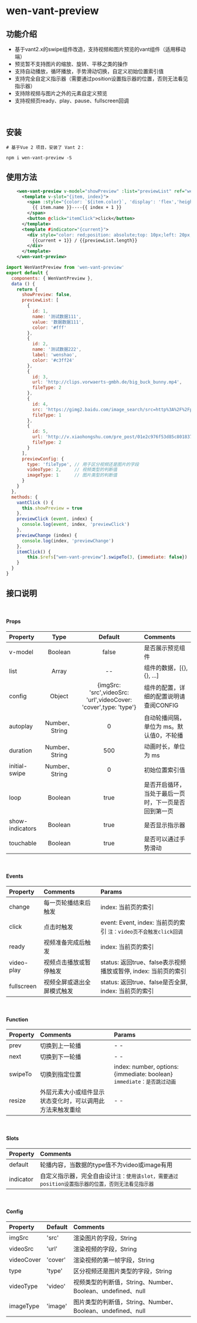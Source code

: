 # wen-vant-preview

## 功能介绍
- 基于vant2.x的swipe组件改造，支持视频和图片预览的vant组件（适用移动端）
- 预览暂不支持图片的缩放、旋转、平移之类的操作
- 支持自动播放，循环播放，手势滑动切换，自定义初始位置索引值
- 支持完全自定义指示器（需要通过position设置指示器的位置，否则无法看见指示器）
- 支持除视频与图片之外的元素自定义预览
- 支持视频页ready、play、pause、fullscreen回调

&emsp;


## 安装
```
# 基于Vue 2 项目，安装了 Vant 2：

npm i wen-vant-preview -S
```

## 使用方法

``` xml
    <wen-vant-preview v-model="showPreview" :list="previewList" ref="wen-vant-preview" :config="previewConfig">
      <template v-slot="{item, index}">
        <span :style="{color: `${item.color}`, 'display': 'flex','height': '100%','align-items': 'center','justify-content': 'center'}">
          {{ item.name }}----{{ index + 1 }}
        </span>
        <button @click="itemClick">click</button>
      </template>
      <template #indicator="{current}">
        <div style="color: red;position: absolute;top: 10px;left: 20px;font-size: 36px;">
          {{current + 1}} / {{previewList.length}}
        </div>
      </template>
    </wen-vant-preview>
```

``` js
import WenVantPreview from 'wen-vant-preview'
export default {
  components: { WenVantPreview },
  data () {
    return {
      showPreview: false,
      previewList: [
        {
          id: 1,
          name: '测试数据111',
          value: '数据数据111',
          color: '#fff'
        },
        {
          id: 2,
          name: '测试数据222',
          label: 'wenshao',
          color: '#c3ff24'
        },
        {
          id: 3,
          url: 'http://clips.vorwaerts-gmbh.de/big_buck_bunny.mp4',
          fileType: 2 
        },
        {
          id: 4,
          src: 'https://gimg2.baidu.com/image_search/src=http%3A%2F%2Fp8.itc.cn%2Fimages01%2F20211109%2F68827788036149d78b9abb076c67917b.jpeg&refer=http%3A%2F%2Fp8.itc.cn&app=2002&size=f9999,10000&q=a80&n=0&g=0n&fmt=auto?sec=1660189303&t=e864839984d3cc831e9cc10e0ac8be78',
          fileType: 1
        },
        {
          id: 5,
          url: 'http://v.xiaohongshu.com/pre_post/01e2c976f53d85c80183700381e2fb09d5_259.mp4?sign=d002efb961ae9e2bb0484d459f6d088d&t=62d03d80',
          fileType: 2
        }
      ],
      previewConfig: {
        type: 'fileType', // 用于区分视频还是图片的字段
        videoType: 2,     // 视频类型的判断值
        imageType: 1      // 图片类型的判断值
      }
    }
  },
  methods: {
    vantClick () {
      this.showPreview = true
    },
    previewClick (event, index) {
      console.log(event, index, 'previewClick')
    },
    previewChange (index) {
      console.log(index, 'previewChange')
    },
    itemClick() {
        this.$refs["wen-vant-preview"].swipeTo(3, {immediate: false})
    }
  }
}
```



## 接口说明
&emsp;

#### Props

Property | Type | Default | Comments
 :-- |:--: |:--:|:--
v-model | Boolean | false | 是否展示预览组件
list | Array | -- | 组件的数据，[{}, {}, ...]
config | Object | {imgSrc: 'src',videoSrc: 'url',videoCover: 'cover',type: 'type'} | 组件的配置，详细的配置说明请查阅CONFIG
autoplay | Number、String | 0 | 自动轮播间隔，单位为 ms。默认值0，不轮播
duration | Number、String | 500 | 动画时长，单位为 ms
initial-swipe | Number、String | 0 | 初始位置索引值
loop | Boolean | true | 是否开启循环，当处于最后一页时，下一页是否回到第一页
show-indicators | Boolean | true | 是否显示指示器
touchable | Boolean | true | 是否可以通过手势滑动
&emsp;

#### Events

Property | Comments | Params 
 :-- |:--|:--
change | 每一页轮播结束后触发 | index: 当前页的索引
click | 点击时触发 | event: Event, index: 当前页的索引 `注：video页不会触发click回调`
ready | 视频准备完成后触发 | index: 当前页的索引 
video-play | 视频点击播放或暂停触发 | status: 返回true、false表示视频播放或暂停, index: 当前页的索引 
fullscreen | 视频全屏或退出全屏模式触发 | status: 返回true、false是否全屏, index: 当前页的索引 
&emsp;

#### Function

Property | Comments | Params 
 :-- |:--|:--
prev | 切换到上一轮播 | - -
next | 切换到下一轮播  |- -
swipeTo | 切换到指定位置 | index: number, options: {immediate: boolean} `immediate：是否跳过动画`
resize | 外层元素大小或组件显示状态变化时，可以调用此方法来触发重绘 | - -
&emsp;


#### Slots

Property | Comments
 :-- |:--
default | 轮播内容，当数据的type值不为video或image有用
indicator | 自定义指示器，完全自由设计`注：使用该slot，需要通过position设置指示器的位置，否则无法看见指示器`
&emsp;

#### Config

Property | Default | Comments
 :-- |:-- |:--
imgSrc | 'src' | 渲染图片的字段，String
videoSrc | 'url' | 渲染视频的字段，String
videoCover | 'cover' | 渲染视频的第一帧字段，String
type | 'type' | 区分视频还是图片类型的字段，String
videoType | 'video' | 视频类型的判断值，String、Number、Boolean、undefined、null
imageType | 'image' | 图片类型的判断值，String、Number、Boolean、undefined、null



